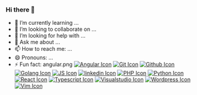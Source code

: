 ### Hi there 👋

- 🌱 I’m currently learning ...
- 👯 I’m looking to collaborate on ...
- 🤔 I’m looking for help with ...
- 💬 Ask me about ...
- 📫 How to reach me: ...
- 😄 Pronouns: ...
- ⚡ Fun fact: 
angular.png
    <a href="https://angular.io/" title="Angular"><img src="/SukLearnH90a/SukLearnH90a/tree/main/icons/angular.png" alt="Angular Icon"></a>
    <a href="https://git-scm.com/" title="Git"><img src="/SukLearnH90a/SukLearnH90a/tree/main/icons/git.png.png" alt="Git Icon"></a>
    <a href="https://github.com/" title="Github"><img src="/SukLearnH90a/SukLearnH90a/tree/main/icons/github.png" alt="Github Icon"></a>
    <a href="https://go.dev/" title="GoLang"><img src="/SukLearnH90a/SukLearnH90a/tree/main/icons/golang.png" alt="Golang Icon"></a>
    <a href="https://www.javascript.com/" title="JS"><img src="/SukLearnH90a/SukLearnH90a/tree/main/icons/javascript.png" alt="JS Icon"></a>
    <a href="https://www.linkedin.com/in/luka-tarkhnishvili/" title="linkedin"><img src="/SukLearnH90a/SukLearnH90a/tree/main/icons/linkedin.png" alt="linkedin Icon"></a>
    <a href="https://www.php.net/" title="PHP"><img src="/SukLearnH90a/SukLearnH90a/tree/main/icons/php.png" alt="PHP Icon"></a>
    <a href="https://www.python.org/" title="Python"><img src="/SukLearnH90a/SukLearnH90a/tree/main/icons/python.png" alt="Python Icon"></a>
    <a href="https://react.dev/" title="React"><img src="/SukLearnH90a/SukLearnH90a/tree/main/icons/react.png" alt="React Icon"></a>
    <a href="https://www.typescriptlang.org/" title="Typescript"><img src="/SukLearnH90a/SukLearnH90a/tree/main/icons/typescript.png" alt="Typescript Icon"></a>
    <a href="https://code.visualstudio.com/" title="Visualstudio"><img src="/SukLearnH90a/SukLearnH90a/tree/main/icons/vscode.png" alt="Visualstudio Icon"></a>
    <a href="https://wordpress.com/" title="Wordpress"><img src="/SukLearnH90a/SukLearnH90a/tree/main/icons/wordpress.png" alt="Wordpress Icon"></a>
    <a href="https://github.com/vim/vim" title="Vim"><img src="/SukLearnH90a/SukLearnH90a/tree/main/icons/vim.png" alt="Vim Icon"></a>
